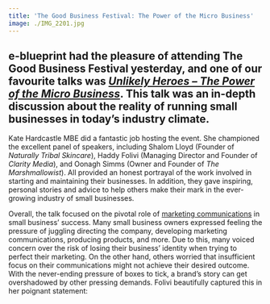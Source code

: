 ```yaml
---
title: 'The Good Business Festival: The Power of the Micro Business'
image: ./IMG_2201.jpg
---
```


## **e-blueprint had the pleasure of attending The Good Business Festival yesterday, and one of our favourite talks was [_Unlikely Heroes – The Power of the Micro Business_](https://thegoodbusinessfestival.com/event/unlikely-heroes/). This talk was an in-depth discussion about the reality of running small businesses in today’s industry climate.**

Kate Hardcastle MBE did a fantastic job hosting the event. She championed the excellent panel of speakers, including Shalom Lloyd (Founder of _Naturally Tribal Skincare_), Haddy Folivi (Managing Director and Founder of _Clarity Media_), and Oonagh Simms (Owner and Founder of _The Marshmallowist_). All provided an honest portrayal of the work involved in starting and maintaining their businesses. In addition, they gave inspiring, personal stories and advice to help others make their mark in the ever-growing industry of small businesses.

Overall, the talk focused on the pivotal role of [marketing communications](https://ebp-copy.eblue-hosting.co.uk/services/) in small business’ success. Many small business owners expressed feeling the pressure of juggling directing the company, developing marketing communications, producing products, and more. Due to this, many voiced concern over the risk of losing their business’ identity when trying to perfect their marketing. On the other hand, others worried that insufficient focus on their communications might not achieve their desired outcome. With the never-ending pressure of boxes to tick, a brand’s story can get overshadowed by other pressing demands. Folivi beautifully captured this in her poignant statement:
